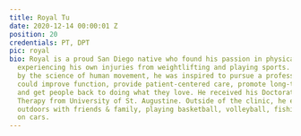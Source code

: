 ```yaml
---
title: Royal Tu
date: 2020-12-14 00:00:01 Z
position: 20
credentials: PT, DPT
pic: royal
bio: Royal is a proud San Diego native who found his passion in physical therapy after
  experiencing his own injuries from weightlifting and playing sports. Fascinated
  by the science of human movement, he was inspired to pursue a profession where he
  could improve function, provide patient-centered care, promote long-term wellness
  and get people back to doing what they love. He received his Doctorate of Physical
  Therapy from University of St. Augustine. Outside of the clinic, he enjoys adventuring
  outdoors with friends & family, playing basketball, volleyball, fishing and working
  on cars.
---
```

